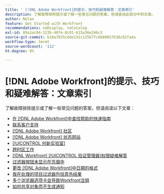 ```yaml
---
title: ' [!DNL Adobe Workfront]的提示、技巧和疑难解答：文章索引'
description: 了解故障排除提示或了解一些常见问题的答案，但请查阅此部分中的文章。
author: Nolan
feature: Get Started with Workfront
recommendations: noDisplay, noCatalog
exl-id: 89a1ac84-123b-487e-8c91-615a36e246c3
source-git-commit: b18a7835c6de131c125b77c6688057638c62fa4a
workflow-type: tm+mt
source-wordcount: '112'
ht-degree: 0%

---
```


# [!DNL Adobe Workfront]的提示、技巧和疑难解答：文章索引

<!--Audited: 12/2024-->

了解故障排除提示或了解一些常见问题的答案，但请阅读以下文章：

* [在 [!DNL Adobe Workfront]中查找帮助的快速指南](../../workfront-basics/tips-tricks-and-troubleshooting/guide-for-help-in-workfront.md)
* [联系客户支持](../../workfront-basics/tips-tricks-and-troubleshooting/contact-customer-support.md)
* [ [!DNL Adobe Workfront] 社区](../../workfront-basics/tips-tricks-and-troubleshooting/workfront-community.md)
* [ [!DNL Adobe Workfront] 状态网站](../../workfront-basics/tips-tricks-and-troubleshooting/understand-the-status-site.md)
* [[!UICONTROL 创新实验室]](../../workfront-basics/tips-tricks-and-troubleshooting/idea-exchange.md)
* [跨时区工作](../../workfront-basics/tips-tricks-and-troubleshooting/working-across-timezones.md)
* [[!DNL Workfront] [!UICONTROL 验证管理器]权限疑难解答](../../workfront-basics/tips-tricks-and-troubleshooting/wp-manager-permissions-troubleshooting.md)
* [过滤器按钮未显示在页眉中](../../workfront-basics/tips-tricks-and-troubleshooting/filter-buttons-do-not-display-in-page-headers.md)
* [更改 [!DNL Adobe Workfront]中日期的格式](../tips-tricks-and-troubleshooting/change-date-format-chrome.md)
* [我在处理的项目过滤器包括意外结果](../tips-tricks-and-troubleshooting/projects-im-on-filter-including-unexpected-results.md)
* [多个浏览器选项卡会导致Workfront注销](/help/quicksilver/workfront-basics/tips-tricks-and-troubleshooting/multiple-browser-tabs-cause-logout.md)
* [如何共享对象而不生成通知](/help/quicksilver/workfront-basics/tips-tricks-and-troubleshooting/how-to-share-objects-without-sending-out-notifications.md)
